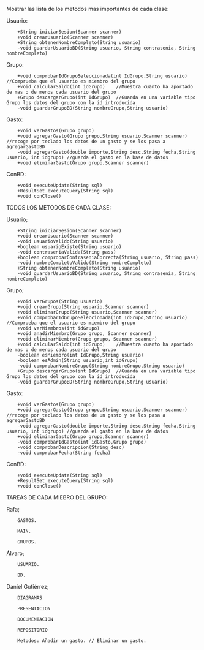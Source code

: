 Mostrar las lista de los metodos mas importantes de cada clase:

Usuario:
	
		+String iniciarSesion(Scanner scanner)
		+void crearUsuario(Scanner scanner)
		+String obtenerNombreCompleto(String usuario)
		-void guardarUsuarioBD(String usuario, String contrasenia, String nombreCompleto)

Grupo:

		+void comprobarIdGrupoSeleccionada(int IdGrupo,String usuario)	//Comprueba que el usuario es miembro del grupo 
		+void calcularSaldo(int idGrupo)	//Muestra cuanto ha aportado de mas o de menos cada usuario del grupo
		+Grupo descargarGrupo(int IdGrupo)	//Guarda en una variable tipo Grupo los datos del grupo con la id introducida
		-void guardarGrupoBD(String nombreGrupo,String usuario)


Gasto:

		+void verGastos(Grupo grupo)
		+void agregarGasto(Grupo grupo,String usuario,Scanner scanner)	//recoge por teclado los datos de un gasto y se los pasa a agregarGastoBD
		-void agregarGasto(double importe,String desc,String fecha,String usuario, int idgrupo)	//guarda el gasto en la base de datos
		+void eliminarGasto(Grupo grupo,Scanner scanner)


ConBD:

		+void executeUpdate(String sql)
		+ResultSet executeQuery(String sql)
		+void conClose()



TODOS LOS METODOS DE CADA CLASE:

Usuario;

		+String iniciarSesion(Scanner scanner)
		+void crearUsuario(Scanner scanner)
		-void usuarioValido(String usuario)
		+boolean usuarioExiste(String usuario)
		-void contraseniaValida(String pass)
		+boolean comprobarContraseniaCorrecta(String usuario, String pass)
		-void nombreCompletoValido(String nombreCompleto)
		+String obtenerNombreCompleto(String usuario)
		-void guardarUsuarioBD(String usuario, String contrasenia, String nombreCompleto)

Grupo;

		+void verGrupos(String usuario)
		+void crearGrupo(String usuario,Scanner scanner)
		+void eliminarGrupo(String usuario,Scanner scanner)
		+void comprobarIdGrupoSeleccionada(int IdGrupo,String usuario)	//Comprueba que el usuario es miembro del grupo 
		+void verMiembros(int idGrupo)
		+void anadirMiembro(Grupo grupo, Scanner scanner)
		+void eliminarMiembro(Grupo grupo, Scanner scanner)
		+void calcularSaldo(int idGrupo)	//Muestra cuanto ha aportado de mas o de menos cada usuario del grupo
		-boolean esMiembro(int IdGrupo,String usuario)
		-boolean esAdmin(String usuario,int idGrupo)
		-void comprobarNombreGrupo(String nombreGrupo,String usuario)
		+Grupo descargarGrupo(int IdGrupo)	//Guarda en una variable tipo Grupo los datos del grupo con la id introducida
		-void guardarGrupoBD(String nombreGrupo,String usuario)


Gasto:

		+void verGastos(Grupo grupo)
		+void agregarGasto(Grupo grupo,String usuario,Scanner scanner)	//recoge por teclado los datos de un gasto y se los pasa a agregarGastoBD
		-void agregarGasto(double importe,String desc,String fecha,String usuario, int idgrupo)	//guarda el gasto en la base de datos
		+void eliminarGasto(Grupo grupo,Scanner scanner)
		-void comprobarIdGasto(int idGasto,Grupo grupo)
		-void comprobarDescripcion(String desc)
		-void comprobarFecha(String fecha)


ConBD:

		+void executeUpdate(String sql)
		+ResultSet executeQuery(String sql)
		+void conClose()
	



TAREAS DE CADA MIEBRO DEL GRUPO:

Rafa; 

		GASTOS. 
	 
	 	MAIN. 	
	  	
	   	GRUPOS.

	

Álvaro;

		USUARIO. 
	 
	 	BD. 	
	  	
	 


Daniel Gutiérrez;
	
		DIAGRAMAS
	 
		PRESENTACION 
	
		DOCUMENTACION
	 
		REPOSITORIO
	
		Metodos: Añadir un gasto. // Eliminar un gasto.
